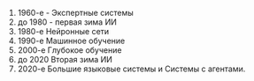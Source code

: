 1. 1960-е - Экспертные системы
2. до 1980 - первая зима ИИ
3. 1980-е Нейронные сети
4. 1990-е Машинное обучение
5. 2000-е Глубокое обучение
6. до 2020 Вторая зима ИИ
7. 2020-е Большие языковые системы и Системы с агентами. 